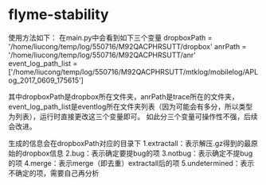 # flyme-stability
使用方法如下：
在main.py中会看到如下三个变量
dropboxPath = '/home/liucong/temp/log/550716/M92QACPHRSUTT/dropbox'
anrPath = '/home/liucong/temp/log/550716/M92QACPHRSUTT/anr'
event_log_path_list = ['/home/liucong/temp/log/550716/M92QACPHRSUTT/mtklog/mobilelog/APLog_2017_0609_175615']

其中dropboxPath是dropbox所在文件夹，anrPath是trace所在的文件夹，event_log_path_list是eventlog所在文件夹列表（因为可能会有多分，所以类型为列表），运行时直接更改这三个变量即可。
如此分三个变量可操作性不强，后续会改进。

生成的信息会在dropboxPath对应的目录下
1.extractall：表示解压.gz得到的最原始的dropbox信息
2.bug：表示确定要提bug的项
3.notbug：表示确定不提bug的项
4.merge：表示merge（即去重）extractall后的项
5.undetermined：表示不确定的项，需要自己再分析
